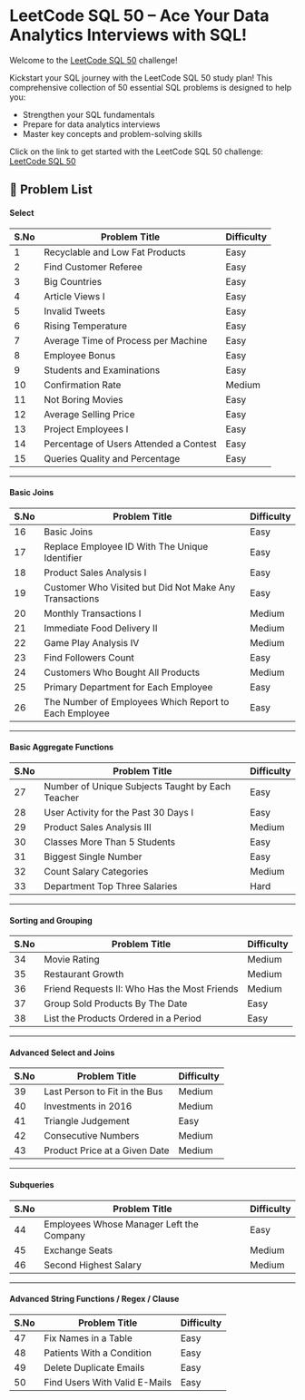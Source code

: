# LeetCode SQL 50 – Ace Your Data Analytics Interviews with SQL!
Welcome to the [LeetCode SQL 50](https://leetcode.com/studyplan/top-sql-50/) challenge! 

Kickstart your SQL journey with the LeetCode SQL 50 study plan! This comprehensive collection of 50 essential SQL problems is designed to help you:
- Strengthen your SQL fundamentals
- Prepare for data analytics interviews
- Master key concepts and problem-solving skills

Click on the link to get started with the LeetCode SQL 50 challenge:
[LeetCode SQL 50](https://leetcode.com/studyplan/top-sql-50/)

## 📘 Problem List

#### Select

| S.No | Problem Title                              | Difficulty |
|------|--------------------------------------------|------------|
| 1    | Recyclable and Low Fat Products            | Easy       |
| 2    | Find Customer Referee                      | Easy       |
| 3    | Big Countries                              | Easy       |
| 4    | Article Views I                            | Easy       |
| 5    | Invalid Tweets                             | Easy       |
| 6    | Rising Temperature                         | Easy       |
| 7    | Average Time of Process per Machine        | Easy       |
| 8    | Employee Bonus                             | Easy       |
| 9    | Students and Examinations                  | Easy       |
| 10   | Confirmation Rate                          | Medium     |
| 11   | Not Boring Movies                          | Easy       |
| 12   | Average Selling Price                      | Easy       |
| 13   | Project Employees I                        | Easy       |
| 14   | Percentage of Users Attended a Contest     | Easy       |
| 15   | Queries Quality and Percentage             | Easy       |

---

#### Basic Joins

| S.No | Problem Title                                              | Difficulty |
|------|------------------------------------------------------------|------------|
| 16   | Basic Joins                                                | Easy       |
| 17   | Replace Employee ID With The Unique Identifier             | Easy       |
| 18   | Product Sales Analysis I                                   | Easy       |
| 19   | Customer Who Visited but Did Not Make Any Transactions     | Easy       |
| 20   | Monthly Transactions I                                     | Medium     |
| 21   | Immediate Food Delivery II                                 | Medium     |
| 22   | Game Play Analysis IV                                      | Medium     |
| 23   | Find Followers Count                                       | Easy       |
| 24   | Customers Who Bought All Products                          | Medium     |
| 25   | Primary Department for Each Employee                       | Easy       |
| 26   | The Number of Employees Which Report to Each Employee      | Easy       |

---

#### Basic Aggregate Functions

| S.No | Problem Title                                     | Difficulty |
|------|---------------------------------------------------|------------|
| 27   | Number of Unique Subjects Taught by Each Teacher | Easy       |
| 28   | User Activity for the Past 30 Days I              | Easy       |
| 29   | Product Sales Analysis III                        | Medium     |
| 30   | Classes More Than 5 Students                      | Easy       |
| 31   | Biggest Single Number                             | Easy       |
| 32   | Count Salary Categories                           | Medium     |
| 33   | Department Top Three Salaries                     | Hard       |

---

#### Sorting and Grouping

| S.No | Problem Title                                | Difficulty |
|------|----------------------------------------------|------------|
| 34   | Movie Rating                                  | Medium     |
| 35   | Restaurant Growth                             | Medium     |
| 36   | Friend Requests II: Who Has the Most Friends  | Medium     |
| 37   | Group Sold Products By The Date               | Easy       |
| 38   | List the Products Ordered in a Period         | Easy       |

---

#### Advanced Select and Joins

| S.No | Problem Title                              | Difficulty |
|------|--------------------------------------------|------------|
| 39   | Last Person to Fit in the Bus              | Medium     |
| 40   | Investments in 2016                         | Medium     |
| 41   | Triangle Judgement                          | Easy       |
| 42   | Consecutive Numbers                         | Medium     |
| 43   | Product Price at a Given Date               | Medium     |

---

#### Subqueries

| S.No | Problem Title                              | Difficulty |
|------|--------------------------------------------|------------|
| 44   | Employees Whose Manager Left the Company   | Easy       |
| 45   | Exchange Seats                              | Medium     |
| 46   | Second Highest Salary                       | Medium     |

---

#### Advanced String Functions / Regex / Clause

| S.No | Problem Title                  | Difficulty |
|------|--------------------------------|------------|
| 47   | Fix Names in a Table           | Easy       |
| 48   | Patients With a Condition      | Easy       |
| 49   | Delete Duplicate Emails        | Easy       |
| 50   | Find Users With Valid E-Mails | Easy       |
